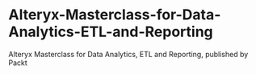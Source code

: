 # Alteryx-Masterclass-for-Data-Analytics-ETL-and-Reporting
Alteryx Masterclass for Data Analytics, ETL and Reporting, published by Packt
